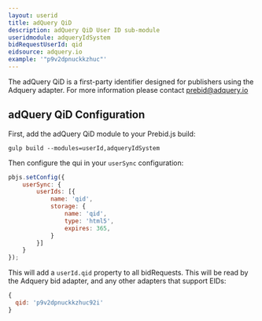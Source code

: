 ```yaml
---
layout: userid
title: adQuery QiD
description: adQuery QiD User ID sub-module
useridmodule: adqueryIdSystem
bidRequestUserId: qid
eidsource: adquery.io
example: '"p9v2dpnuckkzhuc"'
---
```



The adQuery QiD is a first-party identifier designed for publishers using the Adquery adapter. For more information please contact [prebid@adquery.io](mailto:prebid@adquery.io)

## adQuery QiD Configuration

First, add the adQuery QiD module to your Prebid.js build:

```shell
gulp build --modules=userId,adqueryIdSystem
```

Then configure the qui in your `userSync` configuration:

```javascript
pbjs.setConfig({
    userSync: {
        userIds: [{
            name: 'qid',
            storage: {
                name: 'qid',
                type: 'html5',
                expires: 365,
            }
        }]
    }
});
```

This will add a `userId.qid` property to all bidRequests. This will be read by the Adquery bid adapter, and any other adapters that support EIDs:

```javascript
{
  qid: 'p9v2dpnuckkzhuc92i'
}
```
